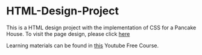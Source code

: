 # HTML-Design-Project
This is a HTML design project with the implementation of CSS for a Pancake House.
To visit the page design, please click [here](https://chunyanhao.github.io/HTML-Design-Project/)

Learning materials can be found in [this](https://www.youtube.com/watch?v=OXGznpKZ_sA) Youtube Free Course. 

